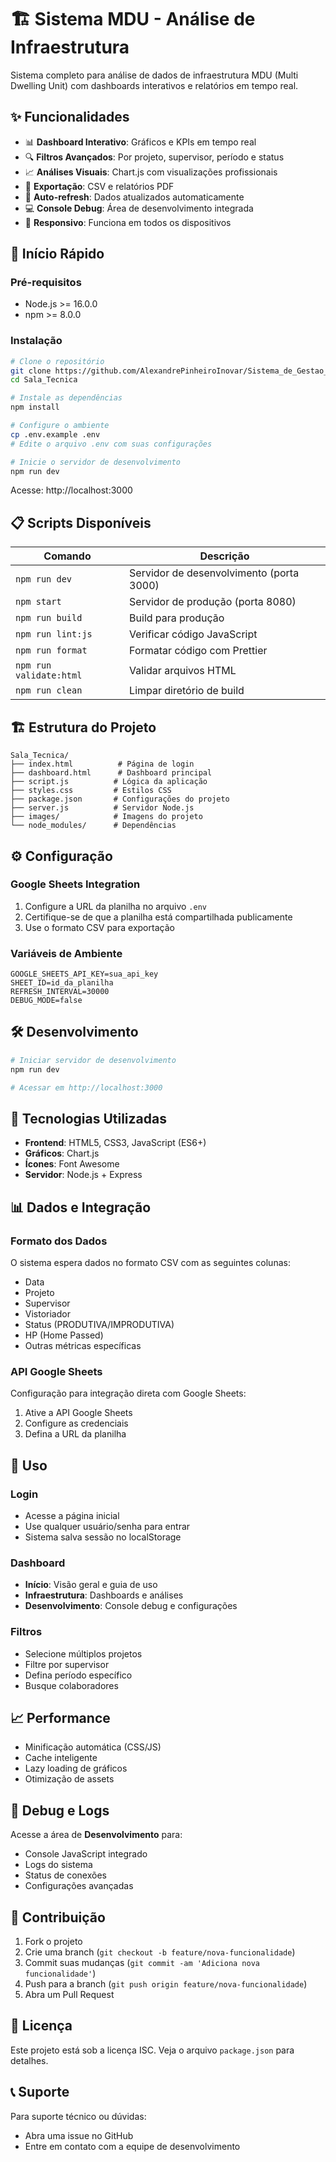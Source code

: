 # 🏗️ Sistema MDU - Análise de Infraestrutura

Sistema completo para análise de dados de infraestrutura MDU (Multi Dwelling Unit) com dashboards interativos e relatórios em tempo real.

## ✨ Funcionalidades

- 📊 **Dashboard Interativo**: Gráficos e KPIs em tempo real
- 🔍 **Filtros Avançados**: Por projeto, supervisor, período e status
- 📈 **Análises Visuais**: Chart.js com visualizações profissionais
- 📁 **Exportação**: CSV e relatórios PDF
- 🔄 **Auto-refresh**: Dados atualizados automaticamente
- 💻 **Console Debug**: Área de desenvolvimento integrada
- 📱 **Responsivo**: Funciona em todos os dispositivos

## 🚀 Início Rápido

### Pré-requisitos
- Node.js >= 16.0.0
- npm >= 8.0.0

### Instalação
```bash
# Clone o repositório
git clone https://github.com/AlexandrePinheiroInovar/Sistema_de_Gestao_de_Infraestrutura.git
cd Sala_Tecnica

# Instale as dependências
npm install

# Configure o ambiente
cp .env.example .env
# Edite o arquivo .env com suas configurações

# Inicie o servidor de desenvolvimento
npm run dev
```

Acesse: http://localhost:3000

## 📋 Scripts Disponíveis

| Comando | Descrição |
|---------|-----------|
| `npm run dev` | Servidor de desenvolvimento (porta 3000) |
| `npm start` | Servidor de produção (porta 8080) |
| `npm run build` | Build para produção |
| `npm run lint:js` | Verificar código JavaScript |
| `npm run format` | Formatar código com Prettier |
| `npm run validate:html` | Validar arquivos HTML |
| `npm run clean` | Limpar diretório de build |

## 🏗️ Estrutura do Projeto

```
Sala_Tecnica/
├── index.html          # Página de login
├── dashboard.html      # Dashboard principal
├── script.js          # Lógica da aplicação
├── styles.css         # Estilos CSS
├── package.json       # Configurações do projeto
├── server.js          # Servidor Node.js
├── images/            # Imagens do projeto
└── node_modules/      # Dependências
```

## ⚙️ Configuração

### Google Sheets Integration
1. Configure a URL da planilha no arquivo `.env`
2. Certifique-se de que a planilha está compartilhada publicamente
3. Use o formato CSV para exportação

### Variáveis de Ambiente
```env
GOOGLE_SHEETS_API_KEY=sua_api_key
SHEET_ID=id_da_planilha
REFRESH_INTERVAL=30000
DEBUG_MODE=false
```

## 🛠️ Desenvolvimento

```bash
# Iniciar servidor de desenvolvimento
npm run dev

# Acessar em http://localhost:3000
```

## 🔧 Tecnologias Utilizadas

- **Frontend**: HTML5, CSS3, JavaScript (ES6+)
- **Gráficos**: Chart.js
- **Ícones**: Font Awesome
- **Servidor**: Node.js + Express

## 📊 Dados e Integração

### Formato dos Dados
O sistema espera dados no formato CSV com as seguintes colunas:
- Data
- Projeto
- Supervisor
- Vistoriador
- Status (PRODUTIVA/IMPRODUTIVA)
- HP (Home Passed)
- Outras métricas específicas

### API Google Sheets
Configuração para integração direta com Google Sheets:
1. Ative a API Google Sheets
2. Configure as credenciais
3. Defina a URL da planilha

## 🎯 Uso

### Login
- Acesse a página inicial
- Use qualquer usuário/senha para entrar
- Sistema salva sessão no localStorage

### Dashboard
- **Início**: Visão geral e guia de uso
- **Infraestrutura**: Dashboards e análises
- **Desenvolvimento**: Console debug e configurações

### Filtros
- Selecione múltiplos projetos
- Filtre por supervisor
- Defina período específico
- Busque colaboradores

## 📈 Performance

- Minificação automática (CSS/JS)
- Cache inteligente
- Lazy loading de gráficos
- Otimização de assets

## 🐛 Debug e Logs

Acesse a área de **Desenvolvimento** para:
- Console JavaScript integrado
- Logs do sistema
- Status de conexões
- Configurações avançadas

## 🤝 Contribuição

1. Fork o projeto
2. Crie uma branch (`git checkout -b feature/nova-funcionalidade`)
3. Commit suas mudanças (`git commit -am 'Adiciona nova funcionalidade'`)
4. Push para a branch (`git push origin feature/nova-funcionalidade`)
5. Abra um Pull Request

## 📄 Licença

Este projeto está sob a licença ISC. Veja o arquivo `package.json` para detalhes.

## 📞 Suporte

Para suporte técnico ou dúvidas:
- Abra uma issue no GitHub
- Entre em contato com a equipe de desenvolvimento
